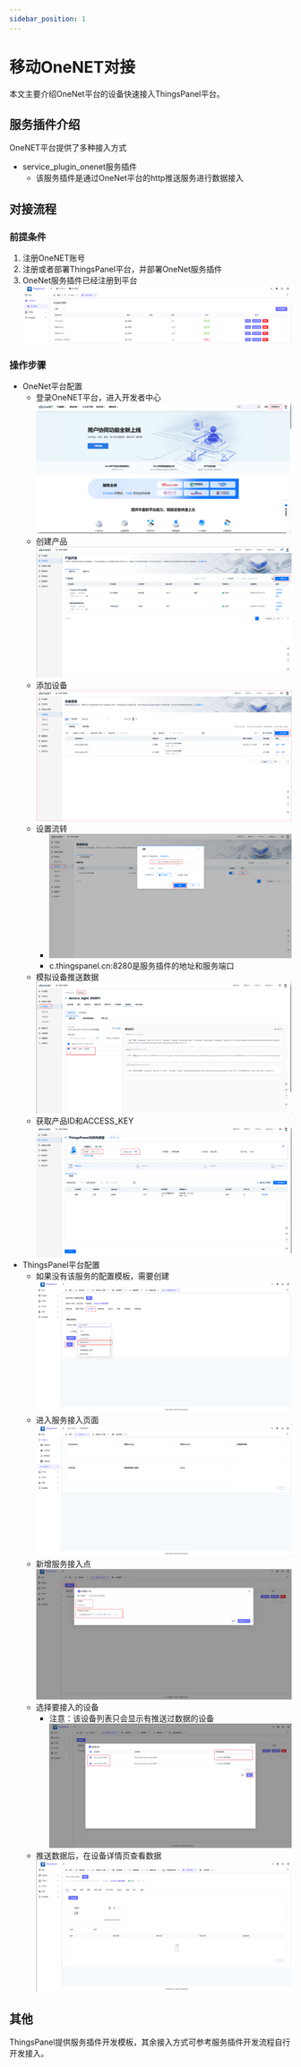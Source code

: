 ```yaml
---
sidebar_position: 1
---
```


# 移动OneNET对接

本文主要介绍OneNet平台的设备快速接入ThingsPanel平台。

## 服务插件介绍

OneNET平台提供了多种接入方式

- service_plugin_onenet服务插件
  - 该服务插件是通过OneNet平台的http推送服务进行数据接入

## 对接流程

### 前提条件

1. 注册OneNET账号
2. 注册或者部署ThingsPanel平台，并部署OneNet服务插件
3. OneNet服务插件已经注册到平台
   ![插件管理](./img/image-11.png)

### 操作步骤

- OneNet平台配置
  - 登录OneNET平台，进入开发者中心
      ![登录](./img/image.png)
  - 创建产品
      ![创建产品](./img/image-1.png)
  - 添加设备
      ![添加设备](./img/image-2.png)
  - 设置流转
    - ![设置流转](./img/image-3.png)
    - c.thingspanel.cn:8280是服务插件的地址和服务端口
  - 模拟设备推送数据
      ![模拟设备推送数据](./img/image-4.png)
  - 获取产品ID和ACCESS_KEY
      ![获取产品ID和ACCESS_KEY](./img/image-7.png)
- ThingsPanel平台配置
  - 如果没有该服务的配置模板，需要创建
      ![配置模板](./img/image-8.png)
  - 进入服务接入页面
      ![服务接入](./img/image-5.png)
  - 新增服务接入点
      ![新增服务接入点](./img/image-6.png)
  - 选择要接入的设备
    - 注意：该设备列表只会显示有推送过数据的设备
      ![选择要接入的设备](./img/image-9.png)
  - 推送数据后，在设备详情页查看数据
      ![查看数据](./img/image-10.png)

## 其他

ThingsPanel提供服务插件开发模板，其余接入方式可参考服务插件开发流程自行开发接入。
